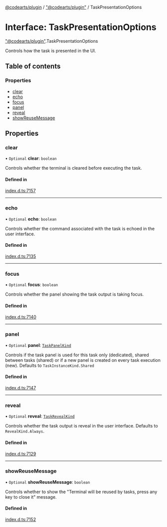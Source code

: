 [@codearts/plugin](../README.md) / ["@codearts/plugin"](../modules/_codearts_plugin_.md) / TaskPresentationOptions

# Interface: TaskPresentationOptions

["@codearts/plugin"](../modules/_codearts_plugin_.md).TaskPresentationOptions

Controls how the task is presented in the UI.

## Table of contents

### Properties

- [clear](codearts_plugin_.TaskPresentationOptions.md#clear)
- [echo](codearts_plugin_.TaskPresentationOptions.md#echo)
- [focus](codearts_plugin_.TaskPresentationOptions.md#focus)
- [panel](codearts_plugin_.TaskPresentationOptions.md#panel)
- [reveal](codearts_plugin_.TaskPresentationOptions.md#reveal)
- [showReuseMessage](codearts_plugin_.TaskPresentationOptions.md#showreusemessage)

## Properties

### clear

• `Optional` **clear**: `boolean`

Controls whether the terminal is cleared before executing the task.

#### Defined in

[index.d.ts:7157](https://github.com/huaweicloud/cloudide-plugin-api/blob/a055dd0/index.d.ts#L7157)

___

### echo

• `Optional` **echo**: `boolean`

Controls whether the command associated with the task is echoed
in the user interface.

#### Defined in

[index.d.ts:7135](https://github.com/huaweicloud/cloudide-plugin-api/blob/a055dd0/index.d.ts#L7135)

___

### focus

• `Optional` **focus**: `boolean`

Controls whether the panel showing the task output is taking focus.

#### Defined in

[index.d.ts:7140](https://github.com/huaweicloud/cloudide-plugin-api/blob/a055dd0/index.d.ts#L7140)

___

### panel

• `Optional` **panel**: [`TaskPanelKind`](../enums/codearts_plugin_.TaskPanelKind.md)

Controls if the task panel is used for this task only (dedicated),
shared between tasks (shared) or if a new panel is created on
every task execution (new). Defaults to `TaskInstanceKind.Shared`

#### Defined in

[index.d.ts:7147](https://github.com/huaweicloud/cloudide-plugin-api/blob/a055dd0/index.d.ts#L7147)

___

### reveal

• `Optional` **reveal**: [`TaskRevealKind`](../enums/codearts_plugin_.TaskRevealKind.md)

Controls whether the task output is reveal in the user interface.
Defaults to `RevealKind.Always`.

#### Defined in

[index.d.ts:7129](https://github.com/huaweicloud/cloudide-plugin-api/blob/a055dd0/index.d.ts#L7129)

___

### showReuseMessage

• `Optional` **showReuseMessage**: `boolean`

Controls whether to show the "Terminal will be reused by tasks, press any key to close it" message.

#### Defined in

[index.d.ts:7152](https://github.com/huaweicloud/cloudide-plugin-api/blob/a055dd0/index.d.ts#L7152)
